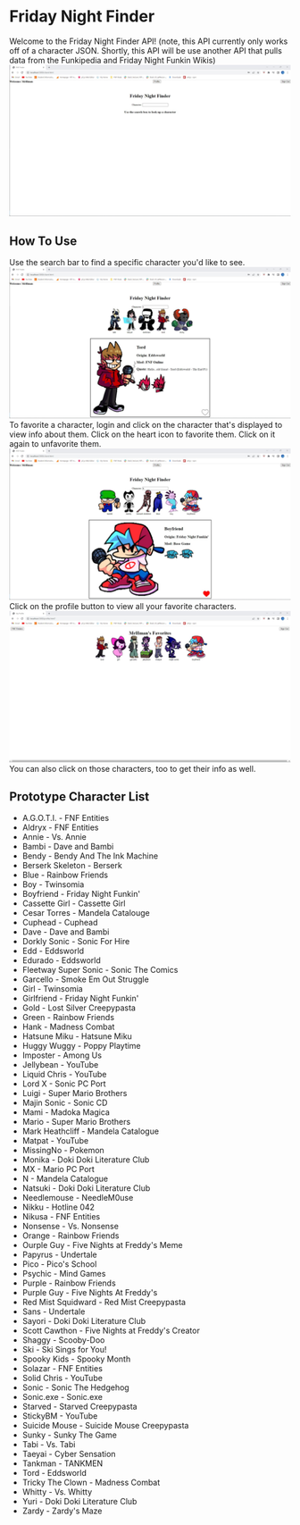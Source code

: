 ﻿# Friday Night Finder
Welcome to the Friday Night Finder API! (note, this API currently only works off of a character JSON. Shortly, this API will be use another API that pulls data from the Funkipedia and Friday Night Funkin Wikis)
![alt text](https://github.com/Dancetrap/friday-night-finder/blob/master/gitImages/welcome.jpg)
## How To Use
Use the search bar to find a specific character you'd like to see.
![alt text](https://github.com/Dancetrap/friday-night-finder/blob/master/gitImages/img1.jpg)
To favorite a character, login and click on the character that's displayed to view info about them. Click on the heart icon to favorite them. Click on it again to unfavorite them.
![alt text](https://github.com/Dancetrap/friday-night-finder/blob/master/gitImages/img3.jpg)
Click on the profile button to view all your favorite characters.
![alt text](https://github.com/Dancetrap/friday-night-finder/blob/master/gitImages/img2.jpg)
You can also click on those characters, too to get their info as well.
## Prototype Character List
- A.G.O.T.I. - FNF Entities
- Aldryx - FNF Entities
- Annie - Vs. Annie
- Bambi - Dave and Bambi
- Bendy - Bendy And The Ink Machine
- Berserk Skeleton - Berserk
- Blue - Rainbow Friends
- Boy - Twinsomia
- Boyfriend - Friday Night Funkin'
- Cassette Girl - Cassette Girl
- Cesar Torres - Mandela Catalouge
- Cuphead - Cuphead
- Dave - Dave and Bambi
- Dorkly Sonic - Sonic For Hire
- Edd - Eddsworld
- Edurado - Eddsworld
- Fleetway Super Sonic - Sonic The Comics
- Garcello - Smoke Em Out Struggle
- Girl - Twinsomia
- Girlfriend - Friday Night Funkin'
- Gold - Lost Silver Creepypasta
- Green - Rainbow Friends
- Hank - Madness Combat
- Hatsune Miku - Hatsune Miku
- Huggy Wuggy - Poppy Playtime
- Imposter - Among Us
- Jellybean - YouTube
- Liquid Chris - YouTube
- Lord X - Sonic PC Port
- Luigi - Super Mario Brothers
- Majin Sonic - Sonic CD
- Mami - Madoka Magica
- Mario - Super Mario Brothers
- Mark Heathcliff - Mandela Catalogue
- Matpat - YouTube
- MissingNo - Pokemon
- Monika - Doki Doki Literature Club
- MX - Mario PC Port
- N - Mandela Catalogue
- Natsuki - Doki Doki Literature Club
- Needlemouse - NeedleM0use
- Nikku - Hotline 042
- Nikusa - FNF Entities
- Nonsense - Vs. Nonsense
- Orange - Rainbow Friends
- Ourple Guy - Five Nights at Freddy's Meme
- Papyrus - Undertale
- Pico - Pico's School
- Psychic - Mind Games
- Purple - Rainbow Friends
- Purple Guy - Five Nights At Freddy's
- Red Mist Squidward - Red Mist Creepypasta
- Sans - Undertale
- Sayori - Doki Doki Literature Club
- Scott Cawthon - Five Nights at Freddy's Creator
- Shaggy - Scooby-Doo
- Ski - Ski Sings for You!
- Spooky Kids - Spooky Month
- Solazar - FNF Entities
- Solid Chris - YouTube
- Sonic - Sonic The Hedgehog
- Sonic.exe - Sonic.exe
- Starved - Starved Creepypasta
- StickyBM - YouTube
- Suicide Mouse - Suicide Mouse Creepypasta
- Sunky - Sunky The Game
- Tabi - Vs. Tabi
- Taeyai - Cyber Sensation
- Tankman - TANKMEN
- Tord - Eddsworld
- Tricky The Clown - Madness Combat
- Whitty - Vs. Whitty
- Yuri - Doki Doki Literature Club
- Zardy - Zardy's Maze
